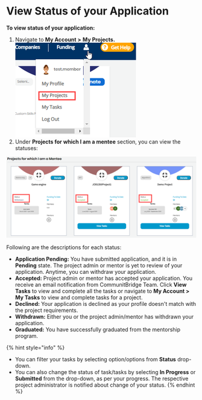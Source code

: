 # View Status of your Application

**To view status of your application:**

1. Navigate to **My Account &gt;** **My Projects.**  ![](../../../.gitbook/assets/my-projects.png) 
2. Under **Projects for which I am a mentee** section, you can view the statuses:

![Mentee Application Statuses](../../../.gitbook/assets/mentee-application-statuses.png)

Following are the descriptions for each status:

* **Application Pending:** You have submitted application, and it is in **Pending** state. The project admin or mentor is yet to review of your application. Anytime, you can withdraw your application.
* **Accepted:** Project admin or mentor has accepted your application. You receive an email notification from CommunitBridge Team. Click **View Tasks** to view and complete all the tasks or navigate to **My Account &gt;** **My Tasks** to view and complete tasks for a project.
* **Declined:** Your application is declined as your profile doesn't match with the project requirements.
* **Withdrawn:** Either you or the project admin/mentor has withdrawn your application.
* **Graduated:** You have successfully graduated from the mentorship program.

{% hint style="info" %}
* You can filter your tasks by selecting option/options from **Status** drop-down.
* You can also change the status of task/tasks by selecting **In Progress** or **Submitted** from the drop-down, as per your progress. The respective project administrator is notified about change of your status.
{% endhint %}

